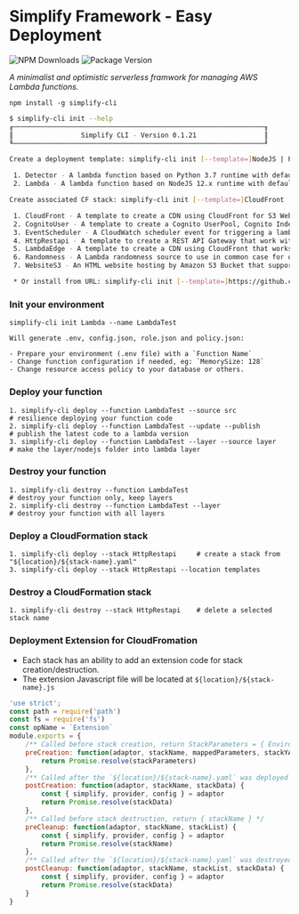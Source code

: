 # Simplify Framework - Easy Deployment

![NPM Downloads](https://img.shields.io/npm/dw/simplify-cli)
![Package Version](https://img.shields.io/github/package-json/v/simplify-framework/cli?color=green)

*A minimalist and optimistic serverless framwork for managing AWS Lambda functions.*

`npm install -g simplify-cli`

```bash
$ simplify-cli init --help
╓───────────────────────────────────────────────────────────────╖
║                 Simplify CLI - Version 0.1.21                 ║
╙───────────────────────────────────────────────────────────────╜

Create a deployment template: simplify-cli init [--template=]NodeJS | Python

 1. Detector - A lambda function based on Python 3.7 runtime with default Role and Policy configuration.
 2. Lambda - A lambda function based on NodeJS 12.x runtime with default Role and Policy configuration.

Create associated CF stack: simplify-cli init [--template=]CloudFront | CognitoUser...

 1. CloudFront - A template to create a CDN using CloudFront for S3 Website and HTTP APIs origin.
 2. CognitoUser - A template to create a Cognito UserPool, Cognito Indentity and Pinpoint analytics.
 3. EventScheduler - A CloudWatch scheduler event for triggering a lambda function with schedule expresion.
 4. HttpRestapi - A template to create a REST API Gateway that work with Lambda functions.
 5. LambdaEdge - A template to create a CDN using CloudFront that works with LambdaEdge function.
 6. Randomness - A Lambda randomness source to use in common case for other Lambdas
 7. WebsiteS3 - An HTML website hosting by Amazon S3 Bucket that support publishing extension script.

 * Or install from URL: simplify-cli init [--template=]https://github.com/awslabs/...template.yml
 ```
  
### Init your environment

    simplify-cli init Lambda --name LambdaTest

    Will generate .env, config.json, role.json and policy.json:
    
    - Prepare your environment (.env file) with a `Function Name`
    - Change function configuration if needed, eg: `MemorySize: 128`
    - Change resource access policy to your database or others.

### Deploy your function

    1. simplify-cli deploy --function LambdaTest --source src             # resilience deploying your function code 
    2. simplify-cli deploy --function LambdaTest --update --publish       # publish the latest code to a lambda version
    3. simplify-cli deploy --function LambdaTest --layer --source layer   # make the layer/nodejs folder into lambda layer

### Destroy your function

    1. simplify-cli destroy --function LambdaTest                         # destroy your function only, keep layers
    2. simplify-cli destroy --function LambdaTest --layer                 # destroy your function with all layers

### Deploy a CloudFormation stack

    1. simplify-cli deploy --stack HttpRestapi     # create a stack from "${location}/${stack-name}.yaml"
    3. simplify-cli deploy --stack HttpRestapi --location templates

### Destroy a CloudFormation stack

    1. simplify-cli destroy --stack HttpRestapi    # delete a selected stack name

### Deployment Extension for CloudFromation

- Each stack has an ability to add an extension code for stack creation/destruction.
- The extension Javascript file will be located at `${location}/${stack-name}.js`

```Javascript
'use strict';
const path = require('path')
const fs = require('fs')
const opName = `Extension`
module.exports = {
    /** Called before stack creation, return StackParameters = { Environmemt, ...} */
    preCreation: function(adaptor, stackName, mappedParameters, stackYAML, stackInputs) {
        return Promise.resolve(stackParameters)
    },
    /** Called after the `${location}/${stack-name}.yaml` was deployed */
    postCreation: function(adaptor, stackName, stackData) {
        const { simplify, provider, config } = adaptor
        return Promise.resolve(stackData)
    },
    /** Called before stack destruction, return { stackName } */
    preCleanup: function(adaptor, stackName, stackList) {
        const { simplify, provider, config } = adaptor
        return Promise.resolve(stackName)
    },
    /** Called after the `${location}/${stack-name}.yaml` was destroyed  */
    postCleanup: function(adaptor, stackName, stackList, stackData) {
        const { simplify, provider, config } = adaptor
        return Promise.resolve(stackData)
    }
}
```
